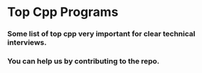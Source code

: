 # Top Cpp Programs

### Some list of top cpp very important for clear technical interviews.

### You can help us by contributing to the repo.

